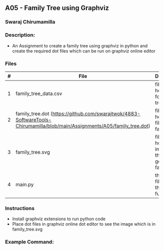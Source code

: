 ## A05 - Family Tree using Graphviz
### Swaraj Chirumamilla
### Description:
- An Assignment to create a family tree using graphviz in python and create the required dot files which can be run on graphviz online editor

 

### Files

|   #   | File            | Description                                        |
| :---: | --------------- | -------------------------------------------------- |
|   1   | family_tree_data.csv  | file that holds data for family tree         |
|   2  | family_tree.dot (https://github.com/swarajtwok/4883-SoftwareTools-Chirumamilla/blob/main/Assignments/A05/family_tree.dot)| file that holds dot files of family tree     |
|   3   | family_tree.svg       | file that holds image of the generated family tree |
|   4   | main.py      | the python file with all the functions       |





### Instructions

- Install graphviz extensions to run python code
- Place dot files in graphviz online dot editor to see the image which is in family_tree.svg


### Example Command:

